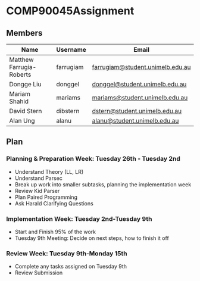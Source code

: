 # COMP90045Assignment

## Members

| Name                      | Username   | Email                            |
| ------------------------- | ---------- | -------------------------------- |
| Matthew Farrugia-Roberts  | farrugiam  | farrugiam@student.unimelb.edu.au |
| Dongge Liu                | donggel    | donggel@student.unimelb.edu.au   |
| Mariam Shahid             | mariams    | mariams@student.unimelb.edu.au   |
| David Stern               | dibstern   | dstern@student.unimelb.edu.au    |
| Alan Ung                  | alanu      | alanu@student.unimelb.edu.au     |

## Plan

### Planning & Preparation Week: Tuesday 26th - Tuesday 2nd
- Understand Theory (LL, LR)
- Understand Parsec
- Break up work into smaller subtasks, planning the implementation week
- Review Kid Parser
- Plan Paired Programming
- Ask Harald Clarifying Questions

### Implementation Week: Tuesday 2nd-Tuesday 9th
- Start and Finish 95% of the work
- Tuesday 9th Meeting: Decide on next steps, how to finish it off 

### Review Week: Tuesday 9th-Monday 15th
- Complete any tasks assigned on Tuesday 9th
- Review Submission

